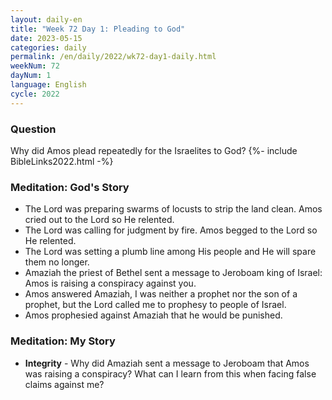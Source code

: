 ```yaml
---
layout: daily-en
title: "Week 72 Day 1: Pleading to God"
date: 2023-05-15
categories: daily
permalink: /en/daily/2022/wk72-day1-daily.html
weekNum: 72
dayNum: 1
language: English
cycle: 2022
---
```


### Question     
Why did Amos plead repeatedly for the Israelites to God?
{%- include BibleLinks2022.html -%}

### Meditation: God's Story   
+ The Lord was preparing swarms of locusts to strip the land clean. Amos cried out to the Lord so He relented. 
+ The Lord was calling for judgment by fire. Amos begged to the Lord so He relented. 
+ The Lord was setting a plumb line among His people and He will spare them no longer. 
+ Amaziah the priest of Bethel sent a message to Jeroboam king of Israel: Amos is raising a conspiracy against you. 
+ Amos answered Amaziah, I was neither a prophet nor the son of a prophet, but the Lord called me to prophesy to people of Israel. 
+ Amos prophesied against Amaziah that he would be punished. 

### Meditation: My Story   
+ **Integrity** - Why did Amaziah sent a message to Jeroboam that Amos was raising a conspiracy? What can I learn from this when facing false claims against me? 

